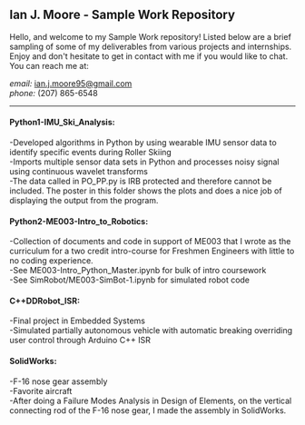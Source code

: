 ## Ian J. Moore - Sample Work Repository

Hello, and welcome to my Sample Work repository! Listed below are a brief sampling of some of my deliverables from various projects and internships. Enjoy and don't hesitate to get in contact with me if you would like to chat. 
You can reach me at:<br>

*email:* ian.j.moore95@gmail.com<br>
*phone:* (207) 865-6548<br>

***

#### Python1-IMU_Ski_Analysis:
-Developed algorithms in Python by using wearable IMU sensor data to identify specific events during Roller Skiing<br>
-Imports multiple sensor data sets in Python and processes noisy signal using continuous wavelet transforms <br>
-The data called in PO_PP.py is IRB protected and therefore cannot be included. The poster in this folder shows the plots and does a nice job of displaying the output from the program. <br>

#### Python2-ME003-Intro_to_Robotics:
-Collection of documents and code in support of ME003 that I wrote as the curriculum for a two credit intro-course for Freshmen Engineers with little to no coding experience.<br>
-See ME003-Intro_Python_Master.ipynb for bulk of intro coursework<br>
-See SimRobot/ME003-SimBot-1.ipynb for simulated robot code <br>

#### C++DDRobot_ISR:
-Final project in Embedded Systems<br>
-Simulated partially autonomous vehicle with automatic breaking overriding user control through Arduino C++ ISR<br>

#### SolidWorks: 
-F-16 nose gear assembly<br>
-Favorite aircraft<br>
-After doing a Failure Modes Analysis in Design of Elements, on the vertical connecting rod of the F-16 nose gear, I made the assembly in SolidWorks. <br>
